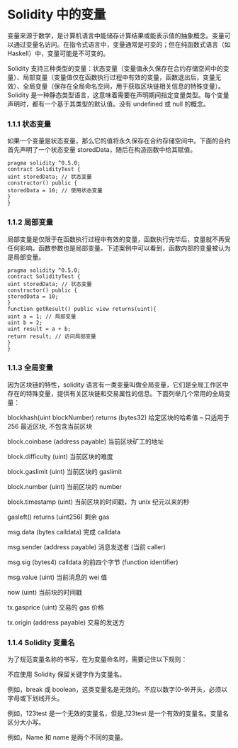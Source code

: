 # Solidity 中的变量

变量来源于数学，是计算机语言中能储存计算结果或能表示值的抽象概念。变量可以通过变量名访问。在指令式语言中，变量通常是可变的；但在纯函数式语言（如 Haskell）中，变量可能是不可变的。

Solidity 支持三种类型的变量：状态变量（变量值永久保存在合约存储空间中的变量）、局部变量（变量值仅在函数执行过程中有效的变量，函数退出后，变量无效）、全局变量（保存在全局命名空间，用于获取区块链相关信息的特殊变量）。Solidity 是一种静态类型语言，这意味着需要在声明期间指定变量类型。每个变量声明时，都有一个基于其类型的默认值。没有 undefined 或 null 的概念。

###  1.1.1 状态变量

如果一个变量是状态变量，那么它的值将永久保存在合约存储空间中。下面的合约首先声明了一个状态变量 storedData，随后在构造函数中给其赋值。

```solidity
pragma solidity ^0.5.0; 
contract SolidityTest { 
uint storedData; // 状态变量 
constructor() public { 
storedData = 10; // 使用状态变量 
} 
}
```

### 1.1.2 局部变量

局部变量是仅限于在函数执行过程中有效的变量，函数执行完毕后，变量就不再受任何影响。函数参数也是局部变量。下述案例中可以看到，函数内部的变量被认为是局部变量。

```solidity
pragma solidity ^0.5.0; 
contract SolidityTest { 
uint storedData; // 状态变量 
constructor() public { 
storedData = 10; 
} 
function getResult() public view returns(uint){ 
uint a = 1; // 局部变量 
uint b = 2; 
uint result = a + b; 
return result; // 访问局部变量 
} 
}
```

### 1.1.3 全局变量

因为区块链的特性，solidity 语言有一类变量叫做全局变量，它们是全局工作区中存在的特殊变量，提供有关区块链和交易属性的信息。下面列举几个常用的全局变量：

blockhash(uint blockNumber) returns (bytes32) 给定区块的哈希值 – 只适用于 256 最近区块, 不包含当前区块

block.coinbase (address payable) 当前区块矿工的地址

block.difficulty (uint) 当前区块的难度

block.gaslimit (uint) 当前区块的 gaslimit

block.number (uint) 当前区块的 number

block.timestamp (uint) 当前区块的时间戳，为 unix 纪元以来的秒

gasleft() returns (uint256) 剩余 gas

msg.data (bytes calldata) 完成 calldata

msg.sender (address payable) 消息发送者 (当前 caller)

msg.sig (bytes4) calldata 的前四个字节 (function identifier)

msg.value (uint) 当前消息的 wei 值

now (uint) 当前块的时间戳

tx.gasprice (uint) 交易的 gas 价格

tx.origin (address payable) 交易的发送方

### 1.1.4 Solidity 变量名

为了规范变量名称的书写，在为变量命名时，需要记住以下规则：

不应使用 Solidity 保留关键字作为变量名。

例如，break 或 boolean，这类变量名是无效的。不应以数字(0-9)开头，必须以字母或下划线开头。

例如，123test 是一个无效的变量名，但是_123test 是一个有效的变量名。变量名区分大小写。

例如，Name 和 name 是两个不同的变量。

